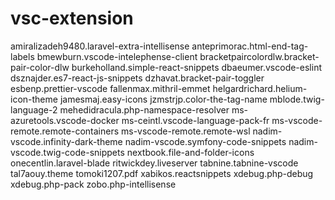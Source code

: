 # vsc-extension

amiralizadeh9480.laravel-extra-intellisense
anteprimorac.html-end-tag-labels
bmewburn.vscode-intelephense-client
bracketpaircolordlw.bracket-pair-color-dlw
burkeholland.simple-react-snippets
dbaeumer.vscode-eslint
dsznajder.es7-react-js-snippets
dzhavat.bracket-pair-toggler
esbenp.prettier-vscode
fallenmax.mithril-emmet
helgardrichard.helium-icon-theme
jamesmaj.easy-icons
jzmstrjp.color-the-tag-name
mblode.twig-language-2
mehedidracula.php-namespace-resolver
ms-azuretools.vscode-docker
ms-ceintl.vscode-language-pack-fr
ms-vscode-remote.remote-containers
ms-vscode-remote.remote-wsl
nadim-vscode.infinity-dark-theme
nadim-vscode.symfony-code-snippets
nadim-vscode.twig-code-snippets
nextbook.file-and-folder-icons
onecentlin.laravel-blade
ritwickdey.liveserver
tabnine.tabnine-vscode
tal7aouy.theme
tomoki1207.pdf
xabikos.reactsnippets
xdebug.php-debug
xdebug.php-pack
zobo.php-intellisense

